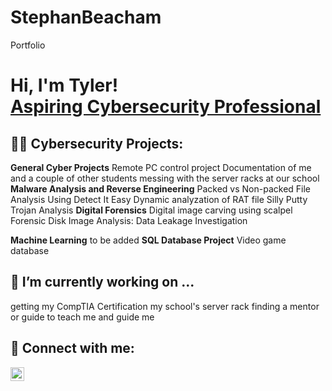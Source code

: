 # StephanBeacham
Portfolio
<h1>Hi, I'm Tyler! <br/><a href="https://www.linkedin.com/in/tyler-pham-860392214/">Aspiring Cybersecurity Professional</a></h1>

<h2>👨‍💻 Cybersecurity Projects:</h2>

<b>General Cyber Projects</b>
Remote PC control project
Documentation of me and a couple of other students messing with the server racks at our school
<b>Malware Analysis and Reverse Engineering</b>
Packed vs Non-packed File Analysis Using Detect It Easy
Dynamic analyzation of RAT file
Silly Putty Trojan Analysis
<b>Digital Forensics</b>
Digital image carving using scalpel
Forensic Disk Image Analysis: Data Leakage Investigation

<b>Machine Learning</b>
to be added
<b>SQL Database Project</b>
Video game database


<b> <h2> 🔭 I’m currently working on ... </h2> </b>
getting my CompTIA Certification
my school's server rack
finding a mentor or guide to teach me and guide me

<h2> 🤳 Connect with me:</h2>

[<img align="left" alt="JoshMadakor | LinkedIn" width="22px" src="https://cdn.jsdelivr.net/npm/simple-icons@v3/icons/linkedin.svg" />][linkedin]

[linkedin]: https://www.linkedin.com/in/tyler-pham-860392214/
